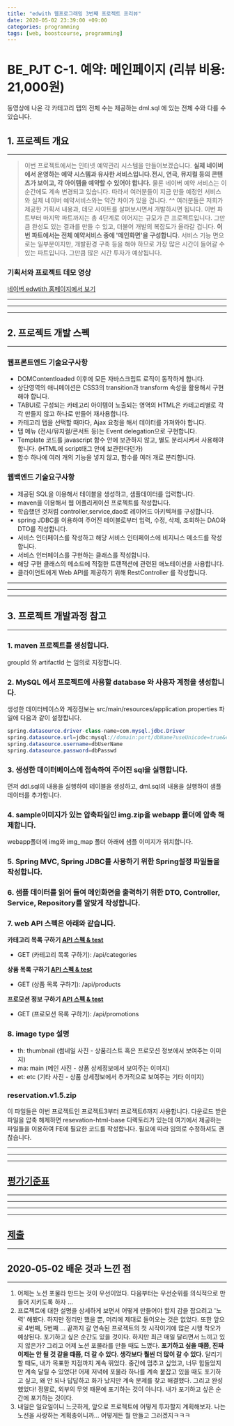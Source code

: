 ```yaml
---
title: "edwith 웹프로그래밍 3번째 프로젝트 프리뷰"
date: 2020-05-02 23:39:00 +09:00
categories: programming
tags: [web, boostcourse, programming]
---
```


# BE_PJT C-1. 예약: 메인페이지 (리뷰 비용: 21,000원)

동영상에 나온 각 카테고리 탭의 전체 수는 제공하는 dml.sql 에 있는 전체 수와 다를 수 있습니다.

## 1. 프로젝트 개요

---

> 이번 프로젝트에서는 인터넷 예약관리 시스템을 만들어보겠습니다.
**실제 네이버에서 운영하는 예약 시스템과 유사한 서비스입니다.전시, 연극, 뮤지컬 등의 콘텐츠가 보이고, 각 아이템을 예약할 수 있어야 합니다.**
물론 네이버 예약 서비스는 이 순간에도 계속 변경되고 있습니다.
따라서 여러분들이 지금 만들 예정인 서비스와 실제 네이버 예약서비스와는 약간 차이가 있을 겁니다. ^^
여러분들은 저희가 제공한 기획서 내용과, 데모 사이트를 살펴보시면서 개발하시면 됩니다.
이번 파트부터 마지막 파트까지는 총 4단계로 이어지는 규모가 큰 프로젝트입니다.
그만큼 완성도 있는 결과를 만들 수 있고, 더불어 개발의 복잡도가 올라갈 겁니다.
**이번 파트에서는 전체 예약서비스 중에 '메인화면'을 구성합니다.**
서비스 기능 면으로는 일부분이지만, 개발환경 구축 등을 해야 하므로 가장 많은 시간이 들어갈 수 있는 파트입니다.
그만큼 많은 시간 투자가 예상됩니다.

### 기획서와 프로젝트 데모 영상

[네이버 edwtith 홈페이지에서 보기](https://www.edwith.org/boostcourse-web/project/8/content/7#summary)

---

---

---

## 2. 프로젝트 개발 스펙

---

### **웹프론트엔드 기술요구사항**

- DOMContentloaded 이후에 모든 자바스크립트 로직이 동작하게 합니다.
- 상단영역의 애니메이션은 CSS3의 transition과 transform 속성을 활용해서 구현해야 합니다.
- TABUI로 구성되는 카테고리 아이템이 노출되는 영역의 HTML은 카테고리별로 각각 만들지 않고 하나로 만들어 재사용합니다.
- 카테고리 탭을 선택할 때마다, Ajax 요청을 해서 데이터를 가져와야 합니다.
- 탭 메뉴 (전시/뮤지컬/콘서트 등)는 Event delegation으로 구현합니다.
- Template 코드를 javascript 함수 안에 보관하지 않고, 별도 분리시켜서 사용해야 합니다. (HTML에 script태그 안에 보관한다던가)
- 함수 하나에 여러 개의 기능을 넣지 않고, 함수를 여러 개로 분리합니다.

### **웹백엔드 기술요구사항**

- 제공된 SQL을 이용해서 테이블을 생성하고, 샘플데이터를 입력합니다.
- maven을 이용해서 웹 어플리케이션 프로젝트를 작성합니다.
- 학습했던 것처럼 controller,service,dao로 레이어드 아키텍쳐를 구성합니다.
- spring JDBC를 이용하여 주어진 테이블로부터 입력, 수정, 삭제, 조회하는 DAO와 DTO를 작성합니다.
- 서비스 인터페이스를 작성하고 해당 서비스 인터페이스에 비지니스 메소드를 작성합니다.
- 서비스 인터페이스를 구현하는 클래스를 작성합니다.
- 해당 구현 클래스의 메소드에 적절한 트랜잭션에 관련된 애노테이션을 사용합니다.
- 클라이언트에게 Web API를 제공하기 위해 RestController 를 작성합니다.

---

---

---

## **3. 프로젝트 개발과정 참고**

---

### **1. maven 프로젝트를 생성합니다.**

groupId 와 artifactId 는 임의로 지정합니다.

### **2. MySQL 에서 프로젝트에 사용할 database 와 사용자 계정을 생성합니다.**

생성한 데이터베이스와 계정정보는 src/main/resources/application.properties 파일에 다음과 같이 설정합니다.

```java
spring.datasource.driver-class-name=com.mysql.jdbc.Driver
spring.datasource.url=jdbc:mysql://domain:port/dbName?useUnicode=true&characterEncoding=utf8
spring.datasource.username=dbUserName
spring.datasource.password=dbPasswd
```

### **3. 생성한 데이터베이스에 접속하여 주어진 sql을 실행합니다.**

먼저 ddl.sql의 내용을 실행하여 테이블을 생성하고, dml.sql의 내용을 실행하여 샘플 데이터를 추가합니다.

### **4. sample이미지가 있는 압축파일인 img.zip을 webapp 폴더에 압축 해제합니다.**

webapp폴더에 img와 img_map 폴더 아래에 샘플 이미지가 위치합니다.

### **5. Spring MVC, Spring JDBC를 사용하기 위한 Spring설정 파일들을 작성합니다.**

### **6. 샘플 데이터를 읽어 들여 메인화면을 출력하기 위한 DTO, Controller, Service, Repository를 알맞게 작성합니다.**

### **7. web API 스펙은 아래와 같습니다.**

**카테고리 목록 구하기 [API 스펙 & test](http://49.236.147.192:9090/swagger-ui.html#/%EC%B9%B4%ED%85%8C%EA%B3%A0%EB%A6%AC%20API/getCategoriesUsingGET)**

- GET (카테고리 목록 구하기): /api/categories

**상품 목록 구하기 [API 스펙 & test](http://49.236.147.192:9090/swagger-ui.html#/%EC%83%81%ED%92%88%20API/getProductsUsingGET)**

- GET (상품 목록 구하기): /api/products

**프로모션 정보 구하기 [API 스펙 & test](http://49.236.147.192:9090/swagger-ui.html#/)**

- GET (프로모션 목록 구하기): /api/promotions

### **8. image type 설명**

- th: thumbnail (썸네일 사진 - 상품리스트 혹은 프로모션 정보에서 보여주는 이미지)
- ma: main (메인 사진 - 상품 상세정보에서 보여주는 이미지)
- et: etc (기타 사진 - 상품 상세정보에서 추가적으로 보여주는 기타 이미지)

### reservation.v1.5.zip

이 파일들은 이번 프로젝트인 프로젝트3부터 프로젝트6까지 사용합니다. 다운로드 받은 파일을 압축 해제하면 resevation-html-base 디렉토리가 있는데 여기에서 제공하는 파일들을 이용하여 FE에 필요한 코드를 작성합니다. 필요에 따라 임의로 수정하셔도 괜찮습니다.

---

---

---

## [평가기준표](https://www.edwith.org/boostcourse-web/project/8/content/7#evaluation)

---



---

---

---

## [제출](https://www.edwith.org/boostcourse-web/project/8/content/7#submission)

---

## 2020-05-02 배운 것과 느낀 점

---

1. 어제는 노션 포물라 만드는 것이 우선이었다. 다음부터는 우선순위를 의식적으로 만들어 지키도록 하자 ...
2. 프로젝트에 대한 설명을 상세하게 보면서 어떻게 만들어야 할지 감을 잡으려고 '노력' 해봤다. 하지만 정리만 했을 뿐, 머리에 제대로 들어오는 것은 없었다. 또한 앞으로 4번째, 5번째 ... 끝까지 갈 연속된 프로젝트의 첫 시작이기에 많은 시행 착오가 예상된다. 포기하고 싶은 순간도 있을 것이다. 하지만 최근 매일 달리면서 느끼고 있지 않은가? 그리고 어제 노션 포물라를 만들 때도 느꼈다. **포기하고 싶을 때쯤, 진짜 이제는 안 될 것 같을 떄쯤, 더 갈 수 있다. 생각보다 훨씬 더 많이 갈 수 있다.** 달리기할 때도, 내가 목표한 지점까지 계속 뛰었다. 중간에 멈추고 싶었고, 너무 힘들었지만 계속 달릴 수 있었다! 어제 저녁에 포물라 하나를 계속 붙잡고 있을 때도 포기하고 싶고, 왜 안 되나 답답하고 화가 났지만 계속 문제를 찾고 해결했다. 그리고 완성했었다! 정말로, 외부의 무엇 때문에 포기하는 것이 아니다. 내가 포기하고 싶은 순간에 포기하는 것이다.
3. 내일은 일요일이니 느긋하게, 앞으로 프로젝트에 어떻게 투자할지 계획해보자. 나는 노션을 사랑하는 계획충이니까... 어떻게든 뭘 만들고 그러겠지ㅋㅋㅋ

